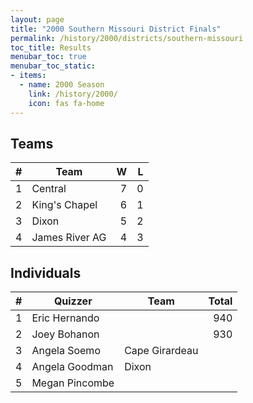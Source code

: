 ```yaml
---
layout: page
title: "2000 Southern Missouri District Finals"
permalink: /history/2000/districts/southern-missouri
toc_title: Results
menubar_toc: true
menubar_toc_static:
- items:
  - name: 2000 Season
    link: /history/2000/
    icon: fas fa-home
---
```


## Teams

|    # | Team           |    W |    L |
| ---: | -------------- | ---: | ---: |
|    1 | Central        |    7 |    0 |
|    2 | King's Chapel  |    6 |    1 |
|    3 | Dixon          |    5 |    2 |
|    4 | James River AG |    4 |    3 |

## Individuals

|    # | Quizzer        | Team           | Total |
| ---: | -------------- | -------------- | ----: |
|    1 | Eric Hernando  |                |   940 |
|    2 | Joey Bohanon   |                |   930 |
|    3 | Angela Soemo   | Cape Girardeau |       |
|    4 | Angela Goodman | Dixon          |       |
|    5 | Megan Pincombe |                |       |
